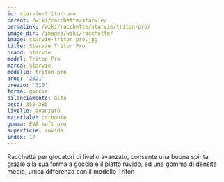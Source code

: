 ```yaml
---
id: starvie-triton-pro
parent: /wiki/racchette/starvie/
permalink: /wiki/racchette/starvie/triton-pro/
image_dir: /images/wiki/racchette/
image: starvie-triton-pro.jpg
title: Starvie Triton Pro
brand: starvie
model: Triton Pro
marca: starvie
modello: triton pro
anno: '2021'
prezzo: '310'
forma: goccia
bilanciamento: alto
peso: 350-385
livello: avanzato
materiale: carbonio
gomma: EVA soft pro
superficie: ruvida
index: 17
---
```

Racchetta per giocatori di livello avanzato, consente una buona spinta grazie alla sua forma a goccia e il piatto ruvido, ed una gomma di densità media, unica differenza con il modello Triton